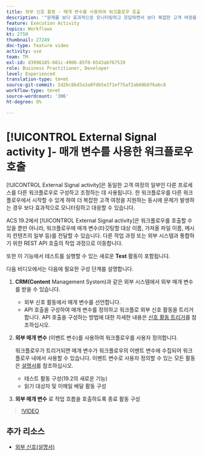 ```yaml
---
title: 외부 신호 활동 - 매개 변수를 사용하여 워크플로우 호출
description: '"문제를 보다 효과적으로 모니터링하고 응답하면서 보다 복잡한 고객 여정을 지원하는 워크플로우를 다른 워크플로우에서 시작하는 방법을 살펴볼 수 있습니다."'
feature: Execution Activity
topics: Workflows
kt: 2750
thumbnail: 27249
doc-type: feature video
activity: use
team: TM
exl-id: d3996185-681c-4906-85f0-0543ab767519
role: Business Practitioner, Developer
level: Experienced
translation-type: tm+mt
source-git-commit: 5d2bc8bd3a3a0fdb5e2f1ef75af2ab60b8f6abc8
workflow-type: tm+mt
source-wordcount: '306'
ht-degree: 9%

---
```


# [!UICONTROL External Signal activity ]- 매개 변수를 사용한 워크플로우 호출

[!UICONTROL External Signal activity]은 동일한 고객 여정의 일부인 다른 프로세스를 다른 워크플로우로 구성하고 조정하는 데 사용됩니다. 한 워크플로우를 다른 워크플로우에서 시작할 수 있게 하여 더 복잡한 고객 여정을 지원하는 동시에 문제가 발생하는 경우 보다 효과적으로 모니터링하고 대응할 수 있습니다.

ACS 19.2에서 [!UICONTROL External Signal activity]은 워크플로우를 호출할 수 있을 뿐만 아니라, 워크플로우에 매개 변수(타깃팅할 대상 이름, 가져올 파일 이름, 메시지 컨텐츠의 일부 등)를 전달할 수 있습니다. 다른 작업 과정 또는 외부 시스템과 통합하기 위한 REST API 호출의 작업 과정으로 이동합니다.

또한 이 기능에서 테스트를 실행할 수 있는 새로운 **Test** 활동이 포함됩니다.

다음 비디오에서는 다음에 필요한 구성 단계를 설명합니다.

1. **CRM(Content** Management System)과 같은 외부 시스템에서 외부 매개 변수를 받을 수 있습니다.

   * 외부 신호 활동에서 매개 변수를 선언합니다.
   * API 호출을 구성하여 매개 변수를 정의하고 워크플로 외부 신호 활동을 트리거합니다. API 호출을 구성하는 방법에 대한 자세한 내용은 [신호 활동 트리거](https://docs.campaign.adobe.com/doc/standard/en/api/ACS_API.html#triggering-a-signal-activity)를 참조하십시오.

1. **외부 매개 변수** (이벤트 변수)를 사용하여 워크플로우를 사용자 정의합니다.

   워크플로우가 트리거되면 매개 변수가 워크플로우의 이벤트 변수에 수집되어 워크플로우 내에서 사용할 수 있습니다. 이벤트 변수로 사용자 정의할 수 있는 모든 활동은 [설명서](https://helpx.adobe.com/campaign/standard/automating/using/calling-a-workflow-with-external-parameters.html)를 참조하십시오.

   * 테스트 활동 구성(19.2의 새로운 기능)
   * 읽기 대상자 및 이메일 배달 활동 구성

1. **외부 매개 변수** 로 작업 흐름을 호출하도록 종료 활동 구성

>[!VIDEO](https://video.tv.adobe.com/v/27249/?quality=12)

## 추가 리소스

* [외부 신호(설명서)](https://experienceleague.adobe.com/docs/campaign-standard/using/managing-processes-and-data/calling-workflow-external-parameters/calling-a-workflow-with-external-parameters.html)
